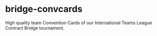 # bridge-convcards
High quality team Convention Cards of our International Teams League Contract Bridge tournament.
